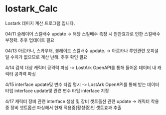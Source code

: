 # lostark_Calc 
Lostark 데미지 계산 프로그램 입니다.

04/11 슬레이어 스킬배수 update
-> 해당 스킬배수 측정 시 만찬효과로 인한 스킬배수 부정확. 추후 업데이트 필요

04/13 아르카나, 스카우터, 블레이드 스킬배수 update.
-> 아르카나 루인관련 오피셜 딜 수치가 없으므로 계산 난해. 추후 확인 필요


4/14 검색 대상 캐릭터 공격력 파싱
-> LostArk OpenAPI를 통해 들어온 데이터 내 캐릭터 공격력 파싱

4/15 interface update및 변수 타입 명시
-> LostArk OpenAPI를 통해 받는 데이터 타입 interface update및 관련 변수 타입 interface 지정

4/17 캐릭터 장비 관련 interface 생성 및 장비 셋트옵션 관련 update
-> 캐릭터 착용중 장비 셋트옵션 파싱해서 현재 적용중(활성중)인 셋트효과 추출

